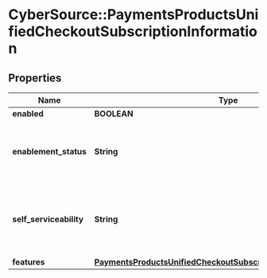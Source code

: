 # CyberSource::PaymentsProductsUnifiedCheckoutSubscriptionInformation

## Properties
Name | Type | Description | Notes
------------ | ------------- | ------------- | -------------
**enabled** | **BOOLEAN** |  | [optional] 
**enablement_status** | **String** | Possible values: - PENDING - ENABLED_AND_USABLE - ENABLED_NOT_USABLE - DISABLED | [optional] [default to &#39;ENABLED_AND_USABLE&#39;]
**self_serviceability** | **String** | Indicates if the organization can enable this product using self service.  Possible values: - SELF_SERVICEABLE - NOT_SELF_SERVICEABLE - SELF_SERVICE_ONLY | [optional] [default to &#39;NOT_SELF_SERVICEABLE&#39;]
**features** | [**PaymentsProductsUnifiedCheckoutSubscriptionInformationFeatures**](PaymentsProductsUnifiedCheckoutSubscriptionInformationFeatures.md) |  | [optional] 


